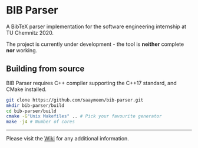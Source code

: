 # BIB Parser

A BibTeX parser implementation for the software engineering internship at TU Chemnitz 2020.

The project is currently under development - the tool is **neither** complete **nor** working.

## Building from source

BIB Parser requires C++ compiler supporting the C++17 standard, and CMake installed.

```bash
git clone https://github.com/saaymeen/bib-parser.git
mkdir bib-parser/build
cd bib-parser/build
cmake -G"Unix Makefiles" .. # Pick your favourite generator
make -j4 # Number of cores
```

---

Please visit the [Wiki](https://github.com/saaymeen/bib-parser/wiki) for any additional information.

